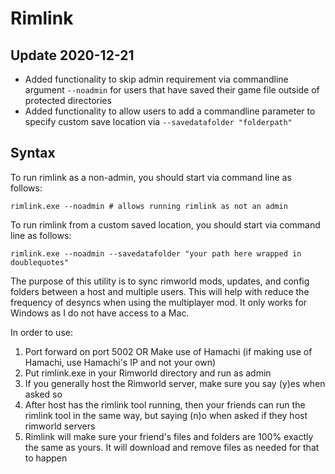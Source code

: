 # Rimlink

## Update 2020-12-21
* Added functionality to skip admin requirement via commandline argument `--noadmin` for users that have saved their game file outside of protected directories
* Added functionality to allow users to add a commandline parameter to specify custom save location via `--savedatafolder "folderpath"`

## Syntax
To run rimlink as a non-admin, you should start via command line as follows:
```
rimlink.exe --noadmin # allows running rimlink as not an admin
```

To run rimlink from a custom saved location, you should start via command line as follows:
```
rimlink.exe --noadmin --savedatafolder "your path here wrapped in doublequotes"
```


The purpose of this utility is to sync rimworld mods, updates, and config folders between a host and multiple users. This will help with reduce the frequency of desyncs when using the multiplayer mod. It only works for Windows as I do not have access to a Mac.

In order to use:
1. Port forward on port 5002 OR Make use of Hamachi (if making use of Hamachi, use Hamachi's IP and not your own)
2. Put rimlink.exe in your Rimworld directory and run as admin
3. If you generally host the Rimworld server, make sure you say (y)es when asked so
4. After host has the rimlink tool running, then your friends can run the rimlink tool in the same way, but saying (n)o when asked if they host rimworld servers
5. Rimlink will make sure your friend's files and folders are 100% exactly the same as yours. It will download and remove files as needed for that to happen
